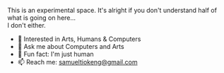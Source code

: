 This is an experimental space. It's alright if you don't understand half of what is going on here...<br>I don't either.

- 🔭 Interested in Arts, Humans & Computers
- 💬 Ask me about Computers and Arts
- 🌱 Fun fact: I'm just human
- 📫 Reach me: samueltiokeng@gmail.com

